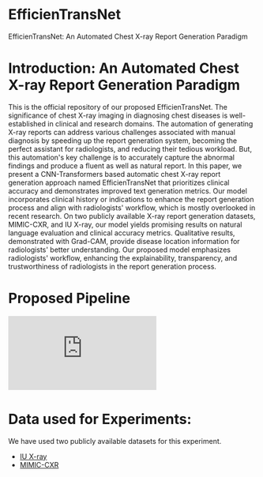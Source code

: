 # EfficienTransNet
EfficienTransNet: An Automated Chest X-ray Report Generation Paradigm

# Introduction: An Automated Chest X-ray Report Generation Paradigm
This is the official repository of our proposed EfficienTransNet. The significance of chest X-ray imaging in diagnosing chest diseases is well-established in clinical and research domains. The automation of generating X-ray reports can address various challenges associated with manual diagnosis by speeding up the report generation system, becoming the perfect assistant for radiologists, and reducing their tedious workload. But, this automation's key challenge is to accurately capture the abnormal findings and produce a fluent as well as natural report. In this paper, we present a CNN-Transformers based automatic chest X-ray report generation approach named EfficienTransNet that prioritizes clinical accuracy and demonstrates improved text generation metrics. Our model incorporates clinical history or indications to enhance the report generation process and align with radiologists' workflow, which is mostly overlooked in recent research. On two publicly available X-ray report generation datasets, MIMIC-CXR, and IU X-ray, our model yields promising results on natural language evaluation and clinical accuracy metrics. Qualitative results, demonstrated with Grad-CAM, provide disease location information for radiologists' better understanding. Our proposed model emphasizes radiologists' workflow, enhancing the explainability, transparency, and trustworthiness of radiologists in the report generation process. 

# Proposed Pipeline
![Block_Diagram](https://github.com/Chayaneee/EfficienTransNet/blob/main/Figures/REACT_Block_Diagram.pdf)


# Data used for Experiments: 

We have used two publicly available datasets for this experiment.
  - [IU X-ray](https://openi.nlm.nih.gov/)
  - [MIMIC-CXR](https://physionet.org/content/mimiciii-demo/1.4/)
